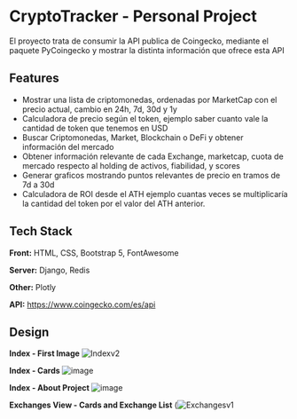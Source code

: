 
# CryptoTracker - Personal Project

El proyecto trata de consumir la API publica de Coingecko, mediante el paquete
PyCoingecko y mostrar la distinta información que ofrece esta API

## Features

- Mostrar una lista de criptomonedas, ordenadas por MarketCap con el precio actual, cambio en 24h, 7d, 30d y 1y
- Calculadora de precio según el token, ejemplo saber cuanto vale la cantidad de token que tenemos en USD
- Buscar Criptomonedas, Market, Blockchain o DeFi y obtener información del mercado
- Obtener información relevante de cada Exchange, marketcap, cuota de mercado respecto al holding de activos, fiabilidad, y scores
- Generar graficos mostrando puntos relevantes de precio en tramos de 7d a 30d
- Calculadora de ROI desde el ATH ejemplo cuantas veces se multiplicaría la cantidad del token por el valor del ATH anterior.



## Tech Stack

**Front:** HTML, CSS, Bootstrap 5, FontAwesome

**Server:** Django, Redis

**Other:** Plotly

**API:** https://www.coingecko.com/es/api


## Design

**Index - First Image**
![Indexv2](https://user-images.githubusercontent.com/66278716/214750788-b49edb23-49e9-43b7-9945-e30993b94764.png)

**Index - Cards**
![image](https://user-images.githubusercontent.com/66278716/214750956-34d3687d-5ddd-425b-96f9-a6e4c1cad30f.png)

**Index - About Project**
![image](https://user-images.githubusercontent.com/66278716/214751052-997eb369-bb42-41d5-a85b-6bdf17862831.png)

**Exchanges View - Cards and Exchange List**
(![Exchangesv1](https://user-images.githubusercontent.com/66278716/214750519-fb1f6271-c4f3-4d6a-8444-d21370fefcb3.png)




